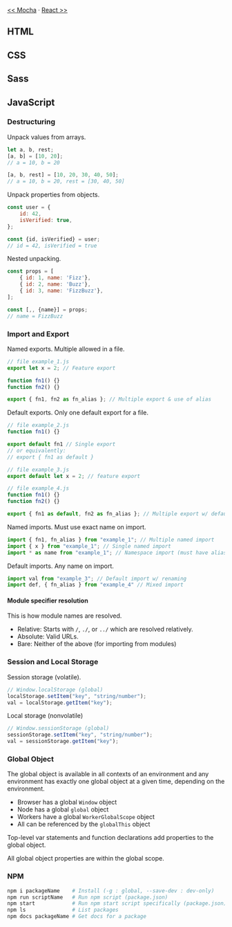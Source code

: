 [<< Mocha](Mocha.md) ‧ [React >>](React.md)

## HTML


## CSS


## Sass


## JavaScript  

### Destructuring
Unpack values from arrays.
```js
let a, b, rest;
[a, b] = [10, 20];
// a = 10, b = 20

[a, b, rest] = [10, 20, 30, 40, 50];
// a = 10, b = 20, rest = [30, 40, 50]
```

Unpack properties from objects.
```js
const user = {
	id: 42,
	isVerified: true,
};

const {id, isVerified} = user;
// id = 42, isVerified = true
```

Nested unpacking.
```js
const props = [
	{ id: 1, name: 'Fizz'},
	{ id: 2, name: 'Buzz'},
	{ id: 3, name: 'FizzBuzz'},
];

const [,, {name}] = props;
// name = FizzBuzz
```

### Import and Export
Named exports. Multiple allowed in a file.
```js
// file example_1.js
export let x = 2; // Feature export

function fn1() {}
function fn2() {}

export { fn1, fn2 as fn_alias }; // Multiple export & use of alias
```

Default exports. Only one default export for a file.
```js
// file example_2.js
function fn1() {}

export default fn1 // Single export
// or equivalently:
// export { fn1 as default }
```

```js
// file example_3.js
export default let x = 2; // feature export
```

```js
// file example_4.js
function fn1() {}
function fn2() {}

export { fn1 as default, fn2 as fn_alias }; // Multiple export w/ default
```

Named imports. Must use exact name on import.
```js
import { fn1, fn_alias } from "example_1"; // Multiple named import
import { x } from "example_1"; // Single named import
import * as name from "example_1"; // Namespace import (must have alias)
```

Default imports. Any name on import.
```js
import val from "example_3"; // Default import w/ renaming
import def, { fn_alias } from "example_4" // Mixed import
```

#### Module specifier resolution
This is how module names are resolved.

- Relative: Starts with `/`, `./`, or `../` which are resolved relatively.
- Absolute: Valid URLs.
- Bare: Neither of the above (for importing from modules)

### Session and Local Storage
Session storage (volatile).
```js
// Window.localStorage (global)
localStorage.setItem("key", "string/number");
val = localStorage.getItem("key");
```

Local storage (nonvolatile)
```js
// Window.sessionStorage (global)
sessionStorage.setItem("key", "string/number");
val = sessionStorage.getItem("key");
```

### Global Object
The global object is available in all contexts of an environment and any environment has exactly one global object at a given time, depending on the environment.
- Browser has a global `Window` object
- Node has a global `global` object
- Workers have a global `WorkerGlobalScope` object
- All can be referenced by the `globalThis` object

Top-level var statements and function declarations add properties to the global object.

All global object properties are within the global scope.

### NPM
```sh
npm i packageName    # Install (-g : global, --save-dev : dev-only)
npm run scriptName   # Run npm script (package.json)
npm start            # Run npm start script specifically (package.json)
npm ls               # List packages
npm docs packageName # Get docs for a package
```


